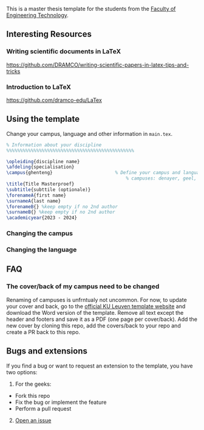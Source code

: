 This is a master thesis template for the students from the [Faculty of Engineering Technology](https://iiw.kuleuven.be/english). 


## Interesting Resources

### Writing scientific documents in LaTeX
https://github.com/DRAMCO/writing-scientific-papers-in-latex-tips-and-tricks

### Introduction to LaTeX
https://github.com/dramco-edu/LaTex

## Using the template

Change your campus, language and other information in `main.tex`.

```latex
% Information about your discipline
%%%%%%%%%%%%%%%%%%%%%%%%%%%%%%%%%%%%%%%%%%%%%%%

\opleiding{discipline name}
\afdeling{specialisation}
\campus{ghenteng}                       % Define your campus and language (append "eng" to load the English template)
                                            % campuses: denayer, geel, gent, groept, brugge
\title{Title Masterproef}
\subtitle{subttile (optionale)}
\forenameA{first name}
\surnameA{last name}
\forenameB{} %keep empty if no 2nd author
\surnameB{} %keep empty if no 2nd author
\academicyear{2023 - 2024}
```

### Changing the campus

### Changing the language

## FAQ

### The cover/back of my campus need to be changed

Renaming of campuses is unfrntualy not uncommon. For now, to update your cover and back, go to the [official KU Leuven template website](https://iiw.kuleuven.be/english/students/master-thesis/templates) and download the Word version of the template.
Remove all text except the header and footers and save it as a PDF (one page per cover/back). Add the new cover by cloning this repo, add the covers/back to your repo and create a PR back to this repo. 


## Bugs and extensions
If you find a bug or want to request an extension to the template, you have two options:
1. For the geeks: 
  - Fork this repo
  - Fix the bug or implement the feature
  - Perform a pull request
2. [Open an issue](https://github.com/GillesC/KU-Leuven-master-thesis-template-FET/issues)

